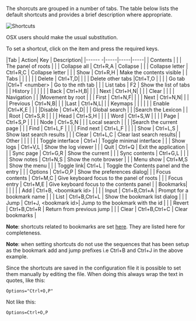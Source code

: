 The shorcuts are grouped in a number of tabs. The table below lists the default shortcuts and provides a brief description where appropriate.

![Shortcuts](/images/options_shortcuts.png)

OSX users should make the usual substitution.

To set a shortcut, click on the item and press the required keys.


|Tab | Action| Key | Description|
|------ -|-----|-----|-----|
| Contents |  |  | The panel of roots |
|  | Collapse all | Ctrl+R,A | Collapse |
|  | Collapse letter | Ctrl+R,C | Collapse letter |
|  | Show | Ctrl+R,H | Make the contents visible |
| Tabs | | | |
| | Delete | Ctrl+T,D| |
| | Delete other tabs |Ctrl+T,O | |
| | Go tab |Ctrl+T &lt;number&gt; | Go to the nth tab |
| | List tabs | F2 | Show the list of tabs |
| History | | | |
| | Back | Ctrl+H,B| |
| | Next | Ctrl+H,N| |
| | Clear | | |
| Navigation | | |Movement by root |
| | First | Ctrl+N,F| |
| | Next | Ctrl+N,N| |
| | Previous | Ctrl+N,B| |
| |Last | Ctrl+N,L| |
| Keymaps | | | |
| | Enable |Ctrl+K,E | |
| |Disable | Ctrl+K,D| |
| Global search | | |Search the Lexicon |
| | Root  |   Ctrl+S,R |  |
| | Head  |   Ctrl+S,H |  |
| | Word  |   Ctrl+S,W |  |
| | Page  |   Ctrl+S,P |  |
| | Node  |   Ctrl+S,N |  |
|  Local search | | | |Search the current page |
| | Find      | Ctrl+L,F | |
| | Find next | Ctrl+L,F | |
| | Show      | Ctrl+L,S | Show last search results |
| | Clear     | Ctrl+L,C | Clear last search results|
| Other | |  | |
| | Toggle interface | Ctrl+I | Toggle minimal interface |
| | Show logs | Ctrl+V,L | Show the log viewer |
| | Quit      | Ctrl+Q | Exit the application |
| | Sync page | Ctrl+G,R | Show the current |
| | Sync contents | Ctrl+G,L | |
| | Show notes | Ctrl+N,S | Show the note browser |
| | Menu show  | Ctrl+M,S | Show the menu |
| | Toggle link| Ctrl+L   | Toggle the Contents panel and the entry |
| | Options    | Ctrl+O,P | Show the preferences dialog|
| | Focus contents | Ctrl+M,C | Give keyboard focus to the panel of roots |
| | Focus entry    | Ctrl+M,E | Give keyboard focus to the contents panel |
| Bookmarks| | | |
| | Add | Ctrl+B, &lt;boomkark id&gt; | |
| | Input | Ctrl+B,Ctrl+A | Prompt for a bookmark name |
| | List | Ctrl+B,Ctrl+L | Show the bookmark list dialog |
| | Jump | Ctrl+J, &lt;bookmark id&gt;| Jump to the bookmark with the id |
| | Revert | Ctrl+B,Ctrl+R | Return from previous jump |
| | Clear  | Ctrl+B,Ctrl+C | Clear bookmarks |

**Note**: shortcuts related to bookmarks are set [here](options_bookmarks.md). They are listed here for completeness.

**Note**: when setting shortcuts do not use the sequences that has been setup as the bookmark add and jump prefixes i.e Ctrl+B and Ctrl+J in the above example.

Since the shortcuts are saved in the configuration file it is possible to set them manually by editing the file. When doing this always wrap the text in quotes, like this:

    Options="Ctrl+O,P"


Not like this:

    Options=Ctrl+O,P
